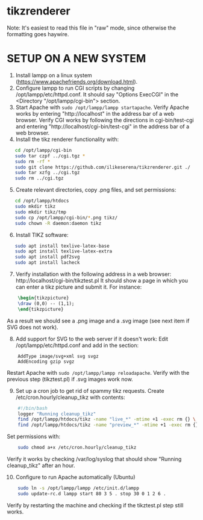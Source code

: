 # tikzrenderer

Note: It's easiest to read this file in "raw" mode, since otherwise the formatting goes haywire.

# SETUP ON A NEW SYSTEM

1. Install lampp on a linux system (https://www.apachefriends.org/download.html).
2. Configure lampp to run CGI scripts by changing /opt/lampp/etc/httpd.conf.
   It should say "Options ExecCGI" in the \<Directory "/opt/lampp/cgi-bin"\> section.
3. Start Apache with `sudo /opt/lampp/lampp startapache`.
   Verify Apache works by entering "http://localhost" in the address bar of a web browser.
   Verify CGI works by following the directions in cgi-bin/test-cgi
   and entering "http://localhost/cgi-bin/test-cgi" in the address bar of a web browser.
4. Install the tikz renderer functionality with: 
```bash
   cd /opt/lampp/cgi-bin
   sudo tar czpf ../cgi.tgz *
   sudo rm -rf *
   sudo git clone https://github.com/ilikeserena/tikzrenderer.git ./
   sudo tar xzfg ../cgi.tgz
   sudo rm ../cgi.tgz
```
5. Create relevant directories, copy .png files, and set permissions:
```bash
   cd /opt/lampp/htdocs
   sudo mkdir tikz
   sudo mkdir tikz/tmp
   sudo cp /opt/lampp/cgi-bin/*.png tikz/
   sudo chown -R daemon:daemon tikz
```
6. Install TIKZ software:
```bash
   sudo apt install texlive-latex-base
   sudo apt install texlive-latex-extra
   sudo apt install pdf2svg
   sudo apt install lacheck
```
7. Verify installation with the following address in a web browser:
   http://localhost/cgi-bin/tikztest.pl
   It should show a page in which you can enter a tikz picture and submit it.
   For instance:
```latex
    \begin{tikzpicture}
    \draw (0,0) -- (1,1);
    \end{tikzpicture}
```
   As a result we should see a .png image and a .svg image (see next item if SVG does not work).
   
8. Add support for SVG to the web server if it doesn't work:
   Edit /opt/lampp/etc/httpd.conf and add in the <IfModule mime_module> section:
```
    AddType image/svg+xml svg svgz
    AddEncoding gzip svgz
```
   Restart Apache with `sudo /opt/lampp/lampp reloadapache`.
   Verify with the previous step (tikztest.pl) if .svg images work now.
   
9. Set up a cron job to get rid of spammy tikz requests.
   Create /etc/cron.hourly/cleanup_tikz with contents:
```bash
    #!/bin/bash
    logger "Running cleanup_tikz"
    find /opt/lampp/htdocs/tikz -name "live_*" -mtime +1 -exec rm {} \;
    find /opt/lampp/htdocs/tikz -name "preview_*" -mtime +1 -exec rm {} \;
```
   Set permissions with:
```bash
    sudo chmod a+x /etc/cron.hourly/cleanup_tikz
```
   Verify it works by checking /var/log/syslog that should show "Running cleanup_tikz" after an hour.
   
10. Configure to run Apache automatically (Ubuntu)
```bash
    sudo ln -s /opt/lampp/lampp /etc/init.d/lampp
    sudo update-rc.d lampp start 80 3 5 . stop 30 0 1 2 6 .
```
   Verify by restarting the machine and checking if the tikztest.pl step still works.
